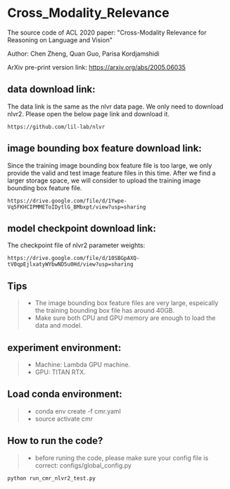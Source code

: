 # Cross_Modality_Relevance
The source code of ACL 2020 paper: "Cross-Modality Relevance for Reasoning on Language and Vision"

Author: Chen Zheng, Quan Guo, Parisa Kordjamshidi

ArXiv pre-print version link: https://arxiv.org/abs/2005.06035

## data download link:
The data link is the same as the nlvr data page. We only need to download nlvr2. Please open the below page link and download it.
```
https://github.com/lil-lab/nlvr
```

## image bounding box feature download link:
Since the training image bounding box feature file is too large, we only provide the valid and test image feature files in this time.
After we find a larger storage space, we will consider to upload the training image bounding box feature file.
```
https://drive.google.com/file/d/1Ywpe-Vq5FKHCIPMMEToIDytlG_BMbxpt/view?usp=sharing
```

## model checkpoint download link:
The checkpoint file of nlvr2 parameter weights:
```
https://drive.google.com/file/d/10SBGpAXQ-tV0qpEjlxatyWYbwND5u0Hd/view?usp=sharing
```

## Tips
>- The image bounding box feature files are very large, espeically the training bounding box file has around 40GB.
>- Make sure both CPU and GPU memory are enough to load the data and model.

## experiment environment:
>- Machine: Lambda GPU machine.
>- GPU: TITAN RTX.

## Load conda environment:
>- conda env create -f cmr.yaml
>- source activate cmr

## How to run the code?
>- before runing the code, please make sure your config file is correct: configs/global_config.py
```python
python run_cmr_nlvr2_test.py
```

